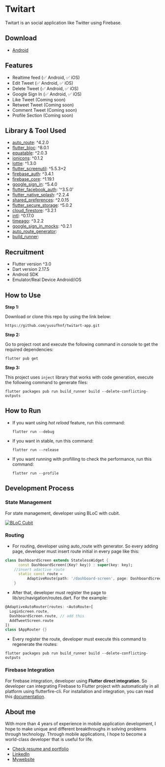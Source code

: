 # Twitart

Twitart is an social application like Twitter using Firebase.

## Download
- [Android](https://drive.google.com/file/d/1ROCrAlMdntkrmOWYPHB_p1nmgPftDDsQ/view?usp=sharing "Android")

## Features

 - Realtime feed (✅ Android, ✅ iOS)
 - Edit Tweet (✅ Android, ✅ iOS)
 - Delete Tweet (✅ Android, ✅ iOS)
 - Google Sign In (✅ Android, ✅ iOS)
 - Like Tweet (Coming soon)
 - Retweet Tweet (Coming soon)
 - Comment Tweet (Coming soon)
 - Profile Section (Coming soon)

## Library & Tool Used

 - [auto_route](https://pub.dev/packages/auto_route): ^4.2.0
 - [flutter_bloc](https://pub.dev/packages/flutter_bloc): ^8.0.1
 - [equatable](https://pub.dev/packages/equatable): ^2.0.3
 - [ionicons](https://pub.dev/packages/ionicons): ^0.1.2
 - [lottie](https://pub.dev/packages/lottie): ^1.3.0
 - [flutter_screenutil](https://pub.dev/packages/flutter_screenutil): ^5.5.3+2
 - [firebase_auth](https://pub.dev/packages/firebase_auth): ^3.4.1
 - [firebase_core](https://pub.dev/packages/firebase_core): ^1.19.1
 - [google_sign_in](https://pub.dev/packages/google_sign_in): ^5.4.0
 - [flutter_facebook_auth](https://pub.dev/packages/flutter_facebook_auth): '^3.5.0'
 - [flutter_native_splash](https://pub.dev/packages/flutter_native_splash): ^2.2.4
 - [shared_preferences](https://pub.dev/packages/shared_preferences): ^2.0.15
 - [flutter_secure_storage](https://pub.dev/packages/flutter_secure_storage): ^5.0.2
 - [cloud_firestore](https://pub.dev/packages/cloud_firestore): ^3.2.1
 - [intl](https://pub.dev/packages/intl): ^0.17.0
 - [timeago](https://pub.dev/packages/timeago): ^3.2.2
 - [google_sign_in_mocks](https://pub.dev/packages/google_sign_in_mocks): ^0.2.1
 - [auto_route_generator](https://pub.dev/packages/auto_route_generator "auto_route_generator"):
 - [build_runner](https://pub.dev/packages/build_runner "build_runner"):
 
## Recruitment
- Flutter version ^3.0
- Dart version 2.17.5
- Android SDK
- Emulator/Real Device Android/iOS

## How to Use 

**Step 1:**

Download or clone this repo by using the link below:

```
https://github.com/yusufhnf/twitart-app.git
```

**Step 2:**

Go to project root and execute the following command in console to get the required dependencies: 

```
flutter pub get 
```

**Step 3:**

This project uses `inject` library that works with code generation, execute the following command to generate files:

```
flutter packages pub run build_runner build --delete-conflicting-outputs
```

## How to Run

 - If you want using *hot reload* feature, run this command:

    `flutter run --debug`

 - If you want in stable, run this command:

    `flutter run --release`

 - If you want running with profilling to check the performance, run this command:

    `flutter run --profile`

## Development Process
### State Management
For state management, developer using BLoC with cubit.

[![BLoC Cubit](https://i0.wp.com/resocoder.com/wp-content/uploads/2020/07/cubit_architecture_full.png?w=800&ssl=1 "BLoC Cubit")](https://resocoder.com/2020/08/04/flutter-bloc-cubit-tutorial "BLoC Cubit")

### Routing
- For routing, developer using auto_route with generator. So every adding page, developer must insert route initial in every page like this:
```dart
class DashboardScreen extends StatelessWidget {
      const DashboardScreen({Key? key}) : super(key: key);
    //insert adactive route
      static const route =
          AdaptiveRoute(path: '/dashboard-screen', page: DashboardScreen);
    }
```
- After that, developer must register the page to lib/src/navigation/routes.dart. For the example:
```dart
@AdaptiveAutoRouter(routes: <AutoRoute>[
  LoginScreen.route,
  DashboardScreen.route, // add this
  AddTweetScreen.route
])
class $AppRouter {}
```
- Every register the route, developer must execute this command to regenerate the routes:
```
flutter packages pub run build_runner build --delete-conflicting-outputs
```

### Firebase Integration
For firebase integration, developer using **Flutter direct integration**. So developer can integrating Firebase to Flutter project with automatically in all platform using flutterfire-cli. For installation and integration, you can read this [documentation](https://firebase.google.com/docs/flutter/setup?platform=android "documentation").

## About me
With more than 4 years of experience in mobile application development, I hope to make unique and different breakthroughs in solving problems through technology. Through mobile applications, I hope to become a world-class developer that is useful for life.  

 - [Check resume and portfolio](https://linktr.ee/meetucup)
 - [LinkedIn](https://www.linkedin.com/in/yusufhnf/) 
 - [Mywebsite](yusufhnf.github.io)

 